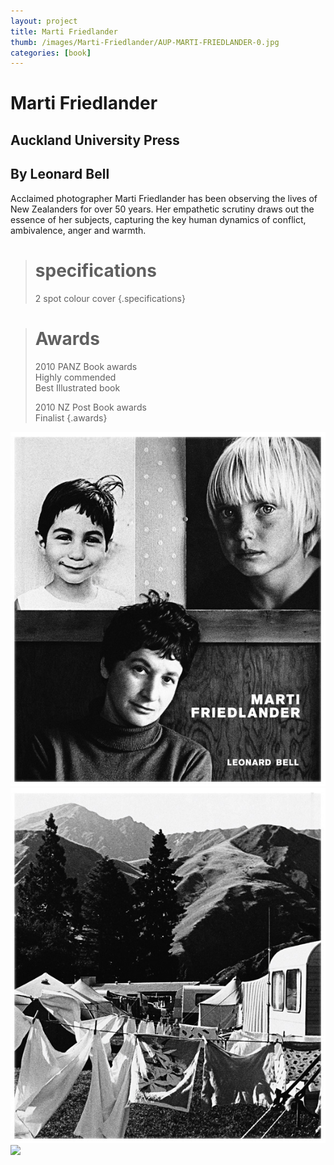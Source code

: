 ```yaml
---
layout: project
title: Marti Friedlander
thumb: /images/Marti-Friedlander/AUP-MARTI-FRIEDLANDER-0.jpg
categories: [book]
---
```


# Marti Friedlander

## Auckland University Press
## By Leonard Bell

Acclaimed photographer Marti Friedlander has been observing the lives of New Zealanders for over 50 years. Her empathetic scrutiny draws out the essence of her subjects, capturing the key human dynamics of conflict, ambivalence, anger and warmth.

> # specifications
> 2 spot colour cover
{.specifications}

> # Awards
> 2010 PANZ Book awards  
> Highly commended  
> Best Illustrated book  
>   
> 2010 NZ Post Book awards  
> Finalist
{.awards}

![](/images/Marti-Friedlander/AUP-MARTI-FRIEDLANDER-1.jpg)
![](/images/Marti-Friedlander/AUP-MARTI-FRIEDLANDER-2.jpg)
![](/images/Marti-Friedlander/AUP-MARTI-FRIEDLANDER-3.jpg)